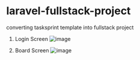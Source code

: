 # laravel-fullstack-project
converting tasksprint template into fullstack project

1. Login Screen
![image](https://github.com/patilsp/laravel-fullstack-project/assets/35653819/a9a94333-5322-42e4-ac7c-2093410f7b43)


3. Board Screen
 ![image](https://github.com/patilsp/laravel-fullstack-project/assets/35653819/1c57d885-24b3-47d6-8baf-3ee0ee317fe9)

